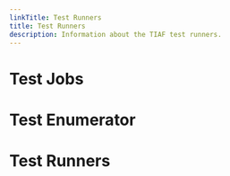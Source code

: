 ```yaml
---
linkTitle: Test Runners
title: Test Runners
description: Information about the TIAF test runners.
---
```


# Test Jobs

# Test Enumerator

# Test Runners